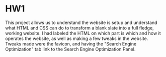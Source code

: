 # HW1
This project allows us to understand the website is setup and understand what HTML and CSS can do to transform a blank slate into a full fledge, working website. I had labeled 
the HTML on which part is which and how it operates the website, as well as making a few tweaks in the website. Tweaks made were the favicon, and having the "Search Engine Optimization" tab
link to the Search Engine Optimization Panel.
